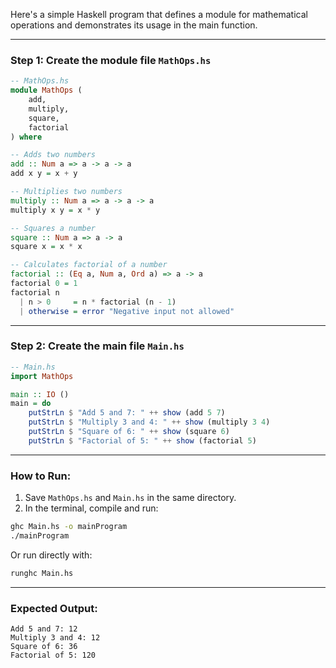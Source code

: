 Here's a simple Haskell program that defines a module for mathematical operations and demonstrates its usage in the main function.

---

### Step 1: Create the module file `MathOps.hs`

```haskell
-- MathOps.hs
module MathOps (
    add,
    multiply,
    square,
    factorial
) where

-- Adds two numbers
add :: Num a => a -> a -> a
add x y = x + y

-- Multiplies two numbers
multiply :: Num a => a -> a -> a
multiply x y = x * y

-- Squares a number
square :: Num a => a -> a
square x = x * x

-- Calculates factorial of a number
factorial :: (Eq a, Num a, Ord a) => a -> a
factorial 0 = 1
factorial n
  | n > 0     = n * factorial (n - 1)
  | otherwise = error "Negative input not allowed"
```

---

### Step 2: Create the main file `Main.hs`

```haskell
-- Main.hs
import MathOps

main :: IO ()
main = do
    putStrLn $ "Add 5 and 7: " ++ show (add 5 7)
    putStrLn $ "Multiply 3 and 4: " ++ show (multiply 3 4)
    putStrLn $ "Square of 6: " ++ show (square 6)
    putStrLn $ "Factorial of 5: " ++ show (factorial 5)
```

---

### How to Run:

1. Save `MathOps.hs` and `Main.hs` in the same directory.
2. In the terminal, compile and run:

```bash
ghc Main.hs -o mainProgram
./mainProgram
```

Or run directly with:

```bash
runghc Main.hs
```

---

### Expected Output:

```
Add 5 and 7: 12
Multiply 3 and 4: 12
Square of 6: 36
Factorial of 5: 120
```


